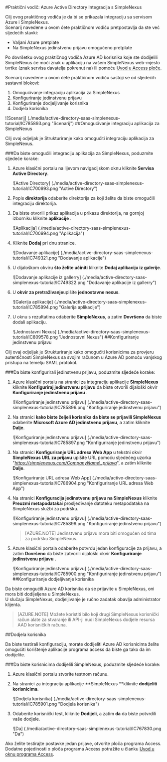 <properties 
    pageTitle="Praktični vodič: Azure Active Directory Integracija s SimpleNexus | Microsoft Azure" 
    description="Saznajte kako koristiti SimpleNexus s Azure Active Directory da biste omogućili jedinstvenu prijavu, automatiziranog dodjele resursa i više!" 
    services="active-directory" 
    authors="jeevansd"  
    documentationCenter="na" 
    manager="femila"/>
<tags 
    ms.service="active-directory" 
    ms.devlang="na" 
    ms.topic="article" 
    ms.tgt_pltfrm="na" 
    ms.workload="identity" 
    ms.date="09/19/2016" 
    ms.author="jeedes" />

#<a name="tutorial-azure-active-directory-integration-with-simplenexus"></a>Praktični vodič: Azure Active Directory Integracija s SimpleNexus
  
Cilj ovog praktičnog vodiča je da bi se prikazala integraciju sa servisom Azure i SimpleNexus.  
Scenarij navedene u ovom ćete praktičnom vodiču pretpostavlja da ste već sljedećih stavki:

-   Valjani Azure pretplate
-   Na SimpleNexus jedinstvenu prijavu omogućeno pretplate
  
Po dovršetku ovog praktičnog vodiča Azure AD korisnika koje ste dodijelili SimpleNexus će moći znak u aplikaciju na vašem SimpleNexus web-mjesto tvrtke (znak servisa davatelja pokrenut na) ili pomoću [Uvod u Access ploče](active-directory-saas-access-panel-introduction.md).
  
Scenarij navedene u ovom ćete praktičnom vodiču sastoji se od sljedećih sastavni blokovi:

1.  Omogućivanje integraciju aplikacija za SimpleNexus
2.  Konfiguriranje jedinstvenu prijavu
3.  Konfiguriranje dodjeljivanje korisnika
4.  Dodjela korisnika

![Scenarij] (./media/active-directory-saas-simplenexus-tutorial/IC785893.png "Scenarij")
##<a name="enabling-the-application-integration-for-simplenexus"></a>Omogućivanje integraciju aplikacija za SimpleNexus
  
Cilj ovaj odjeljak je Strukturiranje kako omogućiti integraciju aplikacija za SimpleNexus.

###<a name="to-enable-the-application-integration-for-simplenexus-perform-the-following-steps"></a>Da biste omogućili integraciju aplikacija za SimpleNexus, poduzmite sljedeće korake:

1.  Azure klasični portalu na lijevom navigacijskom oknu kliknite **Servisa Active Directory**.

    ![Active Directory] (./media/active-directory-saas-simplenexus-tutorial/IC700993.png "Active Directory")

2.  Popis **direktorija** odaberite direktorija za koji želite da biste omogućili integraciju direktorija.

3.  Da biste otvorili prikaz aplikacija u prikazu direktorija, na gornjoj izborniku kliknite **aplikacije** .

    ![Aplikacija] (./media/active-directory-saas-simplenexus-tutorial/IC700994.png "Aplikacija")

4.  Kliknite **Dodaj** pri dnu stranice.

    ![Dodavanje aplikacije] (./media/active-directory-saas-simplenexus-tutorial/IC749321.png "Dodavanje aplikacije")

5.  U dijaloškom okviru **što želite učiniti** kliknite **Dodaj aplikaciju iz galerije**.

    ![Dodavanje aplikacije iz gallerry] (./media/active-directory-saas-simplenexus-tutorial/IC749322.png "Dodavanje aplikacije iz gallerry")

6.  U **okvir za pretraživanje**upišite **jednostavne nexus**.

    ![Galerija aplikacije] (./media/active-directory-saas-simplenexus-tutorial/IC785894.png "Galerija aplikacije")

7.  U oknu s rezultatima odaberite **SimpleNexus**, a zatim **Dovršeno** da biste dodali aplikaciju.

    ![Jednostavni Nexus] (./media/active-directory-saas-simplenexus-tutorial/IC809578.png "Jednostavni Nexus")
##<a name="configuring-single-sign-on"></a>Konfiguriranje jedinstvenu prijavu
  
Cilj ovaj odjeljak je Strukturiranje kako omogućiti korisnicima za provjeru autentičnosti SimpleNexus sa svojim računom u Azure AD pomoću vanjskog pristupa na temelju SAML protokol.

###<a name="to-configure-single-sign-on-perform-the-following-steps"></a>Da biste konfigurirali jedinstvenu prijavu, poduzmite sljedeće korake:

1.  Azure klasični portalu na stranici za integraciju aplikacije **SimpleNexus** kliknite **Konfiguriraj jedinstvenu prijavu** da biste otvorili dijaloški okvir **Konfiguriranje jedinstvenu prijavu** .

    ![Konfiguriranje jedinstvenu prijavu] (./media/active-directory-saas-simplenexus-tutorial/IC785896.png "Konfiguriranje jedinstvenu prijavu")

2.  Na stranici **kako biste željeli korisnika da biste se prijavili SimpleNexus** odaberite **Microsoft Azure AD jedinstvenu prijavu**, a zatim kliknite **Dalje**.

    ![Konfiguriranje jedinstvenu prijavu] (./media/active-directory-saas-simplenexus-tutorial/IC785897.png "Konfiguriranje jedinstvenu prijavu")

3.  Na stranici **Konfiguriranje URL adresa Web App** u tekstni okvir **SimpleNexus URL za prijavu** upišite URL pomoću sljedećeg uzorka "*https://simplenexus.com/CompanyName\_prijava*", a zatim kliknite **Dalje**.

    ![Konfiguriranje URL adresa Web App] (./media/active-directory-saas-simplenexus-tutorial/IC786904.png "Konfiguriranje URL adresa Web App")

4.  Na stranici **Konfiguracija jedinstvenu prijavu na SimpleNexus** kliknite **Preuzmi metapodataka**i prosljeđivanje datoteku metapodataka na SimpleNexus službi za podršku.

    ![Konfiguriranje jedinstvenu prijavu] (./media/active-directory-saas-simplenexus-tutorial/IC785899.png "Konfiguriranje jedinstvenu prijavu")

    >[AZURE.NOTE] Jedinstvenu prijavu mora biti omogućen od tima za podršku SimpleNexus.

5.  Azure klasični portala odaberite potvrdu jedan konfiguracije za prijavu, a zatim **Dovršeno** da biste zatvorili dijaloški okvir **Konfiguriranje jedinstvenu prijavu** .

    ![Konfiguriranje jedinstvenu prijavu] (./media/active-directory-saas-simplenexus-tutorial/IC785900.png "Konfiguriranje jedinstvenu prijavu")
##<a name="configuring-user-provisioning"></a>Konfiguriranje dodjeljivanje korisnika
  
Da biste omogućili Azure AD korisnika da se prijavite u SimpleNexus, oni mora biti dodijeljena u SimpleNexus.  
U slučaju SimpleNexus, dodjeljivanje je ručno zadatak obavlja administrator klijenta.

>[AZURE.NOTE] Možete koristiti bilo koji drugi SimpleNexus korisnički račun alate za stvaranje ili API-ji nudi SimpleNexus dodjele resursa AAD korisničkih računa.

##<a name="assigning-users"></a>Dodjela korisnika
  
Da biste testirali konfiguraciju, morate dodijeliti Azure AD korisnicima želite omogućiti korištenje aplikacije programa access da biste ga tako da im dodijelite.

###<a name="to-assign-users-to-simplenexus-perform-the-following-steps"></a>Da biste korisnicima dodijelili SimpleNexus, poduzmite sljedeće korake:

1.  Azure klasični portalu stvorite testnom računu.

2.  Na stranici za integraciju aplikacije **SimpleNexus **kliknite **dodijeliti korisnicima**.

    ![Dodjela korisnika] (./media/active-directory-saas-simplenexus-tutorial/IC785901.png "Dodjela korisnika")

3.  Odaberite korisnički test, kliknite **Dodijeli**, a zatim **da** da biste potvrdili vaše dodjele.

    ![Da] (./media/active-directory-saas-simplenexus-tutorial/IC767830.png "Da")
  
Ako želite testirajte postavke jedan prijave, otvorite ploča programa Access. Dodatne pojedinosti o ploča programa Access potražite u članku [Uvod u oknu programa Access](active-directory-saas-access-panel-introduction.md).